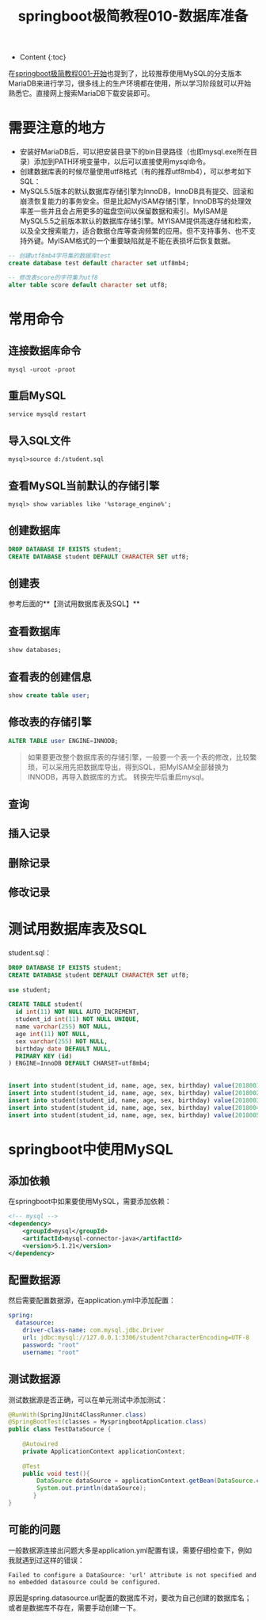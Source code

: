 ﻿---
layout:		post
category:	"springboot"
title:		"springboot极简教程010-数据库准备"
tags:		[]
---
- Content
{:toc}

在[springboot极简教程001\-开始](https://www.zhupite.com/springboot/springboot%E6%9E%81%E7%AE%80%E6%95%99%E7%A8%8B001-%E5%BC%80%E5%A7%8B.html)也提到了，比较推荐使用MySQL的分支版本MariaDB来进行学习，很多线上的生产环境都在使用，所以学习阶段就可以开始熟悉它。直接网上搜索MariaDB下载安装即可。

# 需要注意的地方
- 安装好MariaDB后，可以把安装目录下的bin目录路径（也即mysql.exe所在目录）添加到PATH环境变量中，以后可以直接使用mysql命令。
- 创建数据库表的时候尽量使用utf8格式（有的推荐utf8mb4），可以参考如下SQL：
- MySQL5.5版本的默认数据库存储引擎为InnoDB，InnoDB具有提交、回滚和崩溃恢复能力的事务安全。但是比起MyISAM存储引擎，InnoDB写的处理效率差一些并且会占用更多的磁盘空间以保留数据和索引。MyISAM是MySQL5.5之前版本默认的数据库存储引擎。MYISAM提供高速存储和检索，以及全文搜索能力，适合数据仓库等查询频繁的应用。但不支持事务、也不支持外键。MyISAM格式的一个重要缺陷就是不能在表损坏后恢复数据。


```sql
-- 创建utf8mb4字符集的数据库test
create database test default character set utf8mb4;

-- 修改表score的字符集为utf8
alter table score default character set utf8;
```

# 常用命令
## 连接数据库命令
```
mysql -uroot -proot
```

## 重启MySQL
```
service mysqld restart
```

## 导入SQL文件
```
mysql>source d:/student.sql
```

## 查看MySQL当前默认的存储引擎
```
mysql> show variables like '%storage_engine%';
```


## 创建数据库
```sql
DROP DATABASE IF EXISTS student;
CREATE DATABASE student DEFAULT CHARACTER SET utf8;
```

## 创建表
参考后面的**【测试用数据库表及SQL】**

## 查看数据库
```sql
show databases;
```

## 查看表的创建信息
```sql
show create table user;
```

## 修改表的存储引擎
```sql
ALTER TABLE user ENGINE=INNODB;
```
> 如果要更改整个数据库表的存储引擎，一般要一个表一个表的修改，比较繁琐，可以采用先把数据库导出，得到SQL，把MyISAM全部替换为INNODB，再导入数据库的方式。
转换完毕后重启mysql。


## 查询

## 插入记录

## 删除记录

## 修改记录

# 测试用数据库表及SQL

student.sql：
```sql
DROP DATABASE IF EXISTS student;
CREATE DATABASE student DEFAULT CHARACTER SET utf8;
 
use student;
 
CREATE TABLE student(
  id int(11) NOT NULL AUTO_INCREMENT,
  student_id int(11) NOT NULL UNIQUE,
  name varchar(255) NOT NULL,
  age int(11) NOT NULL,
  sex varchar(255) NOT NULL,
  birthday date DEFAULT NULL,
  PRIMARY KEY (id)
) ENGINE=InnoDB DEFAULT CHARSET=utf8mb4;
 
 
insert into student(student_id, name, age, sex, birthday) value(2018001, "Alice", 28, "女", "1990-10-18");
insert into student(student_id, name, age, sex, birthday) value(2018002, "Bob", 27, "男", "1991-10-18");
insert into student(student_id, name, age, sex, birthday) value(2018003, "David", 26, "男", "1992-10-18");
insert into student(student_id, name, age, sex, birthday) value(2018004, "Jim", 38, "男", "1980-10-18");
insert into student(student_id, name, age, sex, birthday) value(2018005, "Mark", 18, "男", "2000-10-18");
```


# springboot中使用MySQL
## 添加依赖
在springboot中如果要使用MySQL，需要添加依赖：
```xml
<!-- mysql -->
<dependency>
    <groupId>mysql</groupId>
    <artifactId>mysql-connector-java</artifactId>
    <version>5.1.21</version>
</dependency>
```
## 配置数据源
然后需要配置数据源，在application.yml中添加配置：
```yaml
spring:
  datasource:
    driver-class-name: com.mysql.jdbc.Driver
    url: jdbc:mysql://127.0.0.1:3306/student?characterEncoding=UTF-8
    password: "root"
    username: "root"
```

## 测试数据源
测试数据源是否正确，可以在单元测试中添加测试：
```java
@RunWith(SpringJUnit4ClassRunner.class)
@SpringBootTest(classes = MyspringbootApplication.class)
public class TestDataSource {
 
    @Autowired
    private ApplicationContext applicationContext;
 
    @Test
    public void test(){
        DataSource dataSource = applicationContext.getBean(DataSource.class);
        System.out.println(dataSource);
       }
}
```

## 可能的问题
一般数据源连接出问题大多是application.yml配置有误，需要仔细检查下，例如我就遇到过这样的错误：
```
Failed to configure a DataSource: 'url' attribute is not specified and no embedded datasource could be configured.
```
原因是spring.datasource.url配置的数据库不对，要改为自己创建的数据库名；或者是数据库不存在，需要手动创建一下。